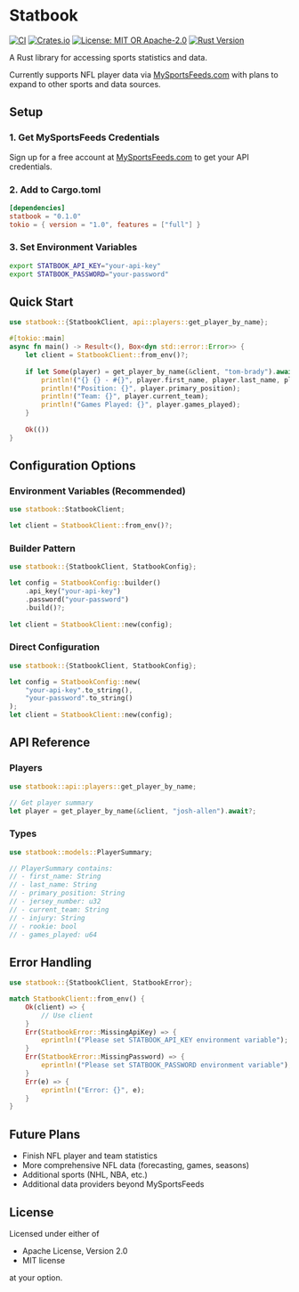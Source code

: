 # Statbook

[![CI](https://github.com/daguenette/statbook/workflows/CI/badge.svg)](https://github.com/daguenette/statbook/actions)
[![Crates.io](https://img.shields.io/crates/v/statbook.svg)](https://crates.io/crates/statbook)
[![License: MIT OR Apache-2.0](https://img.shields.io/badge/License-MIT%20OR%20Apache--2.0-blue.svg)](https://github.com/daguenette/statbook#license)
[![Rust Version](https://img.shields.io/badge/rust-1.70+-blue.svg)](https://www.rust-lang.org)

A Rust library for accessing sports statistics and data.

Currently supports NFL player data via [MySportsFeeds.com](https://www.mysportsfeeds.com) with plans to expand to other sports and data sources.

## Setup

### 1. Get MySportsFeeds Credentials

Sign up for a free account at [MySportsFeeds.com](https://www.mysportsfeeds.com) to get your API credentials.

### 2. Add to Cargo.toml

```toml
[dependencies]
statbook = "0.1.0"
tokio = { version = "1.0", features = ["full"] }
```

### 3. Set Environment Variables

```bash
export STATBOOK_API_KEY="your-api-key"
export STATBOOK_PASSWORD="your-password"
```

## Quick Start

```rust
use statbook::{StatbookClient, api::players::get_player_by_name};

#[tokio::main]
async fn main() -> Result<(), Box<dyn std::error::Error>> {
    let client = StatbookClient::from_env()?;
    
    if let Some(player) = get_player_by_name(&client, "tom-brady").await? {
        println!("{} {} - #{}", player.first_name, player.last_name, player.jersey_number);
        println!("Position: {}", player.primary_position);
        println!("Team: {}", player.current_team);
        println!("Games Played: {}", player.games_played);
    }
    
    Ok(())
}
```

## Configuration Options

### Environment Variables (Recommended)

```rust
use statbook::StatbookClient;

let client = StatbookClient::from_env()?;
```

### Builder Pattern

```rust
use statbook::{StatbookClient, StatbookConfig};

let config = StatbookConfig::builder()
    .api_key("your-api-key")
    .password("your-password")
    .build()?;
    
let client = StatbookClient::new(config);
```

### Direct Configuration

```rust
use statbook::{StatbookClient, StatbookConfig};

let config = StatbookConfig::new(
    "your-api-key".to_string(), 
    "your-password".to_string()
);
let client = StatbookClient::new(config);
```

## API Reference

### Players

```rust
use statbook::api::players::get_player_by_name;

// Get player summary
let player = get_player_by_name(&client, "josh-allen").await?;
```

### Types

```rust
use statbook::models::PlayerSummary;

// PlayerSummary contains:
// - first_name: String
// - last_name: String  
// - primary_position: String
// - jersey_number: u32
// - current_team: String
// - injury: String
// - rookie: bool
// - games_played: u64
```

## Error Handling

```rust
use statbook::{StatbookClient, StatbookError};

match StatbookClient::from_env() {
    Ok(client) => {
        // Use client
    }
    Err(StatbookError::MissingApiKey) => {
        eprintln!("Please set STATBOOK_API_KEY environment variable");
    }
    Err(StatbookError::MissingPassword) => {
        eprintln!("Please set STATBOOK_PASSWORD environment variable");
    }
    Err(e) => {
        eprintln!("Error: {}", e);
    }
}
```

## Future Plans

- Finish NFL player and team statistics
- More comprehensive NFL data (forecasting, games, seasons)
- Additional sports (NHL, NBA, etc.)
- Additional data providers beyond MySportsFeeds

## License

Licensed under either of

- Apache License, Version 2.0
- MIT license

at your option.
